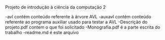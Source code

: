 Projeto de introdução à ciência da computação 2

-avl contém conteúdo referente à árvore AVL
-auxavl contém conteúdo referente ao programa auxiliar usado para testar a AVL
-Descrição do projeto.pdf contem o que foi solicitado
-Monografia.pdf é a parte escrita do trabalho
-readme.md é este arquivo
